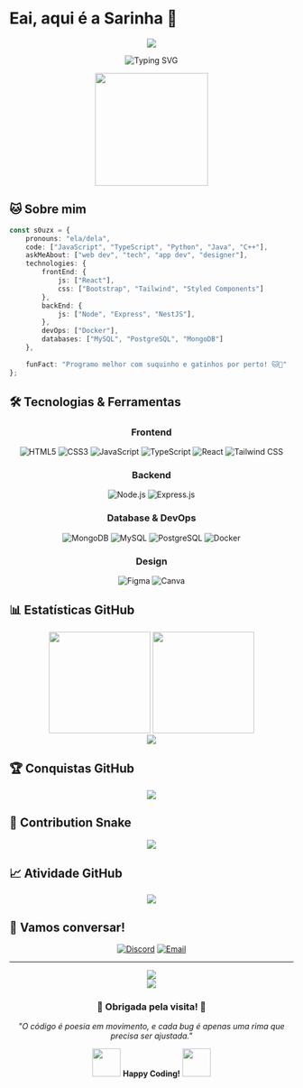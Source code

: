 
# Eai, aqui é a **Sarinha** 🧃

<div align="center">
  <img src="https://capsule-render.vercel.app/api?type=waving&color=gradient&customColorList=0,2,2,5,30&height=200&section=header&text=s0uzx&fontSize=80&fontAlignY=35&animation=twinkling&fontColor=ffffff" />
</div>

<p align="center">
  <img src="https://readme-typing-svg.herokuapp.com?font=JetBrains+Mono&weight=600&size=28&duration=3000&pause=1000&color=3B82F6&center=true&vCenter=true&multiline=true&repeat=false&width=600&height=100&lines=Coding+dreams+into+reality+%E2%9C%A8;Full+Stack+Developer+%F0%9F%9A%80" alt="Typing SVG" />
</p>

<div align="center">
  <img src="https://media.giphy.com/media/LmNwrBhejkK9EFP504/giphy.gif" width="200" height="200" />
</div>

## 🐱 Sobre mim

```typescript
const s0uzx = {
    pronouns: "ela/dela",
    code: ["JavaScript", "TypeScript", "Python", "Java", "C++"],
    askMeAbout: ["web dev", "tech", "app dev", "designer"],
    technologies: {
        frontEnd: {
            js: ["React"],
            css: ["Bootstrap", "Tailwind", "Styled Components"]
        },
        backEnd: {
            js: ["Node", "Express", "NestJS"],
        },
        devOps: ["Docker"],
        databases: ["MySQL", "PostgreSQL", "MongoDB"]
    },
    
    funFact: "Programo melhor com suquinho e gatinhos por perto! 🐱🧃"
};
```

## 🛠️ Tecnologias & Ferramentas

<div align="center">

### Frontend
![HTML5](https://img.shields.io/badge/HTML5-E34F26?style=for-the-badge&logo=html5&logoColor=white)
![CSS3](https://img.shields.io/badge/CSS3-1572B6?style=for-the-badge&logo=css3&logoColor=white)
![JavaScript](https://img.shields.io/badge/JavaScript-F7DF1E?style=for-the-badge&logo=javascript&logoColor=black)
![TypeScript](https://img.shields.io/badge/TypeScript-007ACC?style=for-the-badge&logo=typescript&logoColor=white)
![React](https://img.shields.io/badge/React-20232A?style=for-the-badge&logo=react&logoColor=61DAFB)
![Tailwind CSS](https://img.shields.io/badge/Tailwind_CSS-38B2AC?style=for-the-badge&logo=tailwind-css&logoColor=white)

### Backend
![Node.js](https://img.shields.io/badge/Node.js-43853D?style=for-the-badge&logo=node.js&logoColor=white)
![Express.js](https://img.shields.io/badge/Express.js-404D59?style=for-the-badge)

### Database & DevOps
![MongoDB](https://img.shields.io/badge/MongoDB-4EA94B?style=for-the-badge&logo=mongodb&logoColor=white)
![MySQL](https://img.shields.io/badge/MySQL-00000F?style=for-the-badge&logo=mysql&logoColor=white)
![PostgreSQL](https://img.shields.io/badge/PostgreSQL-316192?style=for-the-badge&logo=postgresql&logoColor=white)
![Docker](https://img.shields.io/badge/Docker-2496ED?style=for-the-badge&logo=docker&logoColor=white)


### Design
![Figma](https://img.shields.io/badge/Figma-F24E1E?style=for-the-badge&logo=figma&logoColor=white)
![Canva](https://img.shields.io/badge/Canva-%2300C4CC.svg?style=for-the-badge&logo=Canva&logoColor=white)

</div>

## 📊 Estatísticas GitHub

<div align="center">
  <img height="180em" src="https://github-readme-stats.vercel.app/api?username=s0uzx&show_icons=true&theme=tokyonight&include_all_commits=true&count_private=true&hide_border=true&bg_color=0D1117&title_color=3B82F6&icon_color=3B82F6&text_color=FFFFFF"/>
  <img height="180em" src="https://github-readme-stats.vercel.app/api/top-langs/?username=s0uzx&layout=compact&langs_count=8&theme=tokyonight&hide_border=true&bg_color=0D1117&title_color=3B82F6&text_color=FFFFFF"/>
</div>

<div align="center">
  <img src="https://github-readme-streak-stats.herokuapp.com/?user=s0uzx&theme=tokyonight&hide_border=true&background=0D1117&stroke=3B82F6&ring=3B82F6&fire=3B82F6&currStreakLabel=FFFFFF"/>
</div>

## 🏆 Conquistas GitHub

<div align="center">
  <img src="https://github-profile-trophy.vercel.app/?username=s0uzx&theme=tokyonight&no-frame=true&no-bg=true&margin-w=4&row=2&column=4" />
</div>

## 🐍 Contribution Snake

<div align="center">
  <img src="https://github.com/s0uzx/s0uzx/blob/output/github-contribution-grid-snake-dark.svg" />
</div>

## 📈 Atividade GitHub

<div align="center">
  <img src="https://github-readme-activity-graph.vercel.app/graph?username=s0uzx&bg_color=0D1117&color=3B82F6&line=3B82F6&point=FFFFFF&area=true&hide_border=true" />
</div>


## 💬 Vamos conversar!

<div align="center">


[![Discord](https://img.shields.io/badge/Discord-7289DA?style=for-the-badge&logo=discord&logoColor=white)](https://discord.gg/soouzx_)
[![Email](https://img.shields.io/badge/Gmail-D14836?style=for-the-badge&logo=gmail&logoColor=white)](mailto:saraedsouza@gmail.com)

</div>

---

<div align="center">
  <img src="https://komarev.com/ghpvc/?username=s0uzx&color=3B82F6&style=for-the-badge&label=PROFILE+VIEWS" />
</div>

<div align="center">
  <img src="https://capsule-render.vercel.app/api?type=waving&color=gradient&customColorList=0,2,2,5,30&height=120&section=footer" />
</div>

<div align="center">
  <h3>💙 Obrigada pela visita! 💙</h3>
  <p><em>"O código é poesia em movimento, e cada bug é apenas uma rima que precisa ser ajustada."</em></p>
  
  <p>
    <img src="https://media.giphy.com/media/WUlplcMpOCEmTGBtBW/giphy.gif" width="50">
    <strong>Happy Coding!</strong>
    <img src="https://media.giphy.com/media/WUlplcMpOCEmTGBtBW/giphy.gif" width="50">
  </p>
</div>

